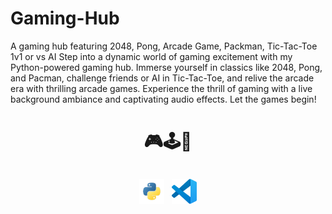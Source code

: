 # Gaming-Hub
A gaming hub featuring 2048, Pong, Arcade Game, Packman, Tic-Tac-Toe 1v1 or vs AI
Step into a dynamic world of gaming excitement with my Python-powered gaming hub. Immerse yourself in classics like 2048, Pong, and Pacman, challenge friends or AI in Tic-Tac-Toe, and relive the arcade era with thrilling arcade games. Experience the thrill of gaming with a live background ambiance and captivating audio effects. Let the games begin! 
# <p align="center"> 🎮🕹️🚀 </p>
<p align="center">
<img src="https://raw.githubusercontent.com/github/explore/80688e429a7d4ef2fca1e82350fe8e3517d3494d/topics/python/python.png" alt="Python" height="40" style="vertical-align:top; margin:4px">
<img src="https://raw.githubusercontent.com/github/explore/80688e429a7d4ef2fca1e82350fe8e3517d3494d/topics/visual-studio-code/visual-studio-code.png" alt="VS Code" height="40" style="vertical-align:top; margin:4px">
</p>
